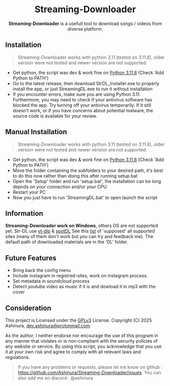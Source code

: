 <!--- mdformat-toc start --slug=github --->
<div align="center">

# Streaming-Downloader

**Streaming-Downloader** is a usefull tool to download songs / videos from diverse platform.


</div>

## Installation
  > Streaming-Downloader works with python 3.11 (tested on 3.11.8), older version were not tested and newer version are not supported.
  - Get python, the script was dev & work fine on [Python 3.11.8](https://www.python.org/downloads/release/python-3118/) (Check 'Add Python to PATH')
  - Go to the latest release, then download StrDL_Installer.exe to properly install the app, or just StreamingDL.exe to run it without installation
  - If you encounter errors, make sure you are using Python 3.11. Furthermore, you may need to check if your antivirus software has blocked the app. Try turning off your antivirus temporarily. If it still doesn't work, or if you have concerns about potential malware, the source code is available for your review.



## Manual Installation
  > Streaming-Downloader works with python 3.11 (tested on 3.11.8), older version were not tested and newer version are not supported.
  - Get python, the script was dev & work fine on [Python 3.11.8](https://www.python.org/downloads/release/python-3118/) (Check 'Add Python to PATH')
  - Move the folder containing the subfolders to your desired path, it's best to do this now rather than doing this after running setup.bat
  - Open the 'Setup' folder and run 'setup.bat', the installation can be long depnds on your connection and/or your CPU
  - Restart your PC
  - Now you just have to run 'StreamingDL.bat' to open launch the script


## Information
**Streaming-Downloader work on Windows**, others OS are not supported yet.
Str-DL use [yt-dlp](https://github.com/yt-dlp/yt-dlp) & [spotDL](https://github.com/spotDL/spotify-downloader)
See this [list](https://github.com/yt-dlp/yt-dlp/blob/master/supportedsites.md) of 'supposed' all supported sites (many of them don't work but you can try and feedback me).
The default path of downloaded materials are in the 'DL' folder.


## Future Features
  - Bring back the config menu
  - Include instagram in registred-sites, work on instagram process.
  - Set metadata in soundcloud process
  - Detect youtube video as music if it is and dowload it in mp3 with the cover


## Consideration
This project is Licensed under the [GPLv3](/LICENSE) License.
Copyright (C) 2025 Ashinura, <dev.ashinura@protonmail.com>

As the author, I neither endorse nor encourage the use of this program in any manner that violates or is non-compliant with the security policies of any website or service.
By using this script, you acknowledge that you use it at your own risk and agree to comply with all relevant laws and regulations.

> If you have any problems or requests, please let me know on github : https://github.com/Ashinura/Streaming-Downloader/issues. 
> You can also add me on discord : @ashinura